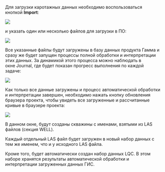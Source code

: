 

Для загрузки каротажных данных необходимо воспользоваться кнопкой **Import**:

![](http://gamma-wellbore.com/wp-content/uploads/2023/02/image60.png)

и указать один или несколько файлов для загрузки в ПО:

![](http://gamma-wellbore.com/wp-content/uploads/2023/02/image61.png)

Все указанные файлы будут загружены в базу данных продукта Гамма и сразу же будет запущен процессы полной обработки и интерпретации этих данных. За динамикой этого процесса можно наблюдать в окне Journal, где будет показан прогресс выполнения по каждой задаче:

![](http://gamma-wellbore.com/wp-content/uploads/2023/02/image62.png)

Как только все данные загружены и процесс автоматической обработки и интерпретации завершен, необходимо нажать кнопку обновления браузера проекта, чтобы увидеть все загруженные и рассчитанные кривые в браузере проекта:

![](http://gamma-wellbore.com/wp-content/uploads/2023/02/image63.png)

В данном окне, будут созданы скважины с именами, взятыми из LAS файлов (секция WELL).

Каждый отдельный LAS файл будет загружен в новый набор данных с тем же именем, что и у исходного LAS файла.

Кроме того, будет автоматически создан набор данных LQC. В этом наборе хранятся результаты автоматической обработки и интерпретации загруженных данных ГИС.